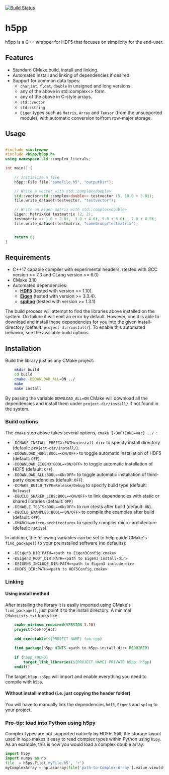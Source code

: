 [![Build Status](https://travis-ci.org/DavidAce/h5pp.svg?branch=master)](https://travis-ci.org/DavidAce/h5pp)

# h5pp
h5pp is a C++ wrapper for HDF5 that focuses on simplicity for the end-user. 
## Features
* Standard CMake build, install and linking.
* Automated install and linking of dependencies if desired.
* Support for common data types:
    - `char`,`int`, `float`, `double` in unsigned and long versions.
    - any of the above in std::complex<> form.
    - any of the above in C-style arrays.
    - `std::vector`
    - `std::string`
    - `Eigen` types such as `Matrix`, `Array` and `Tensor` (from the unsupported module), with automatic conversion to/from row-major storage.

## Usage

```c++

#include <iostream>
#include <h5pp/h5pp.h>
using namespace std::complex_literals;

int main() {
    
    // Initialize a file
    h5pp::File file("someFile.h5", "outputDir");

    // Write a vector with std::complex<double>
    std::vector<std::complex<double>> testvector (5, 10.0 + 5.0i);
    file.write_dataset(testvector, "testvector");

    // Write an Eigen matrix with std::complex<double>
    Eigen::MatrixXcd testmatrix (2, 2);
    testmatrix << 1.0 + 2.0i,  3.0 + 4.0i, 5.0 + 6.0i , 7.0 + 8.0i;
    file.write_dataset(testmatrix, "someGroup/testmatrix");


    return 0;
}

```




## Requirements
* C++17 capable compiler with experimental headers. (tested with GCC version >= 7.3 and CLang version >= 6.0)
* CMake 3.10
* Automated dependencies:
    - [**HDF5**](https://support.hdfgroup.org/HDF5/) (tested with version >= 1.10).
    - [**Eigen**](http://eigen.tuxfamily.org) (tested with version >= 3.3.4).
    - [**spdlog**](https://github.com/gabime/spdlog) (tested with version >= 1.3.1)

The build process will attempt to find the libraries above installed on the system.
On failure it will emit an error by default. However, one it is able to download and install these dependencies for you into the given install-directory (default: `project-dir/install/`).
To enable this automated behavior, see the available build options.


## Installation
Build the library just as any CMake project:

```bash
    mkdir build
    cd build
    cmake -DDOWNLOAD_ALL=ON ../
    make
    make install
```

By passing the variable `DOWNLOAD_ALL=ON` CMake will download all the dependencies and install them under `project-dir/install/` if not found in the system.

### Build options

The `cmake` step above takes several options, `cmake [-DOPTIONS=var] ../ `:
* `-DCMAKE_INSTALL_PREFIX:PATH=<install-dir>` to specify install directory (default: `project-dir/install/`).
* `-DDOWNLOAD_HDF5:BOOL=<ON/OFF>` to toggle automatic installation of HDF5 (default: `OFF`).
* `-DDOWNLOAD_EIGEN3:BOOL=<ON/OFF>` to toggle automatic installation of HDF5 (default: `OFF`).
* `-DDOWNLOAD_ALL:BOOL=<ON/OFF>` to toggle automatic installation of third-party dependencies (default: `OFF`).
* `-DCMAKE_BUILD_TYPE=Release/Debug` to specify build type (default: `Release`)
* `-DBUILD_SHARED_LIBS:BOOL=<ON/OFF>` to link dependencies with static or shared libraries (default: `OFF`)
* `-DENABLE_TESTS:BOOL=<ON/OFF>` to run ctests after build (default: `ON`).
* `-DBUILD_EXAMPLES:BOOL=<ON/OFF>` to compile the examples after build (default: `OFF`).
* `-DMARCH=<micro-architecture>` to specify compiler micro-architecture (default: `native`)


In addition, the following variables can be set to help guide CMake's `find_package()` to your preinstalled software (no defaults):

* `-DEigen3_DIR:PATH=<path to Eigen3Config.cmake>` 
* `-DEigen3_ROOT_DIR:PATH=<path to Eigen3 install-dir>` 
* `-DEIGEN3_INCLUDE_DIR:PATH=<path to Eigen3 include-dir>`
* `-DHDF5_DIR:PATH=<path to HDF5Config.cmake>` 



### Linking 
#### Using install method
After installing the library it is easily imported using CMake's `find_package()`, just point it to the install directory.
A minimal `CMakeLists.txt` looks like:

```cmake
    cmake_minimum_required(VERSION 3.10)
    project(FooProject)
    
    add_executable(${PROJECT_NAME} foo.cpp)
    
    find_package(h5pp HINTS <path to h5pp-install-dir> REQUIRED)
    
    if (h5pp_FOUND)
        target_link_libraries(${PROJECT_NAME} PRIVATE h5pp::h5pp)
    endif()
```

The target `h5pp::h5pp` will import and enable everything you need to compile with `h5pp`.

#### Without install method (i.e. just copying the header folder)
You will have to manually link the dependencies `hdf5`, `Eigen3` and `splog` to your project.



### Pro-tip: load into Python using h5py
Complex types are not supported natively by HDF5. Still, the storage layout used in `h5pp` makes it easy to read complex types within Python using `h5py`.
As an example, this is how you would load a complex double array:

```python
import h5py
import numpy as np
file  = h5py.File('myFile.h5', 'r')
myComplexArray = np.asarray(file['path-to-Complex-Array'].value.view(dtype=np.complex128))

```